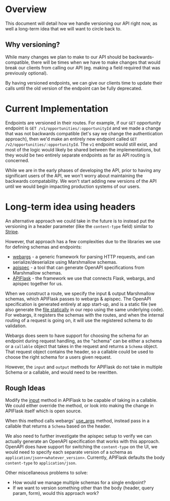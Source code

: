 # Overview

This document will detail how we handle versioning our API right now, as well a long-term idea that we will want to circle back to.

## Why versioning?

While many changes we plan to make to our API should be backwards-compatible, there will be times when we have to make
changes that would break our clients from calling our API (eg. making a field required that was previously optional).

By having versioned endpoints, we can give our clients time to update their calls until the old version of the endpoint can be fully deprecated.

# Current Implementation

Endpoints are versioned in their routes. For example, if our `GET` opportunity endpoint is `GET /v1/opportunities/:opportunityId` and
we made a change that was not backwards compatible (let's say we change the authentication approach), then we'd make an entirely
new endpoint called `GET /v2/opportunities/:opportunityId`. The `v1` endpoint would still exist, and most of the logic would likely be shared
between the implementations, but they would be two entirely separate endpoints as far as API routing is concerned.

While we are in the early phases of developing the API, prior to having any significant users of the API, we won't worry about
maintaining the backwards compatability. We won't start adding new versions of the API until we would begin impacting production
systems of our users.

# Long-term idea using headers

An alternative approach we could take in the future is to instead put the versioning in a header parameter (like the `content-type` field) similar to [Stripe](https://stripe.com/blog/api-versioning).

However, that approach has a few complexities due to the libraries we use for defining schemas and endpoints:

* [webargs](https://webargs.readthedocs.io/en/latest/index.html) - a generic framework for parsing HTTP requests, and can serialize/deserialize using Marshmallow schemas.
* [apispec](https://apispec.readthedocs.io/en/latest/) - a tool that can generate OpenAPI specifications from Marshmallow schemas.
* [APIFlask](https://apiflask.com/) - the framework we use that connects Flask, webargs, and apispec together for us.

When we construct a route, we specify the input & output Marshmallow schemas, which APIFlask passes to webargs & apispec. The OpenAPI specification is generated entirely at app start-up, and
is a static file (we also generate the [file statically](https://github.com/HHS/simpler-grants-gov/blob/main/api/openapi.generated.yml) in our repo using the same underlying code).
For webargs, it registers the schemas with the routes, and when the internal routing of a request is going on, it will use the registered schema to do validation.

Webargs does seem to have support for choosing the schema for an endpoint during request handling, as the "schema" can be either a schema or a `callable` object that
takes in the request and returns a `Schema` object. That request object contains the header, so a callable could be used to choose the right schema for a users given request.

However, the `input` and `output` methods for APIFlask do not take in multiple Schema or a callable, and would need to be rewritten.

## Rough Ideas
Modify the [input](https://apiflask.com/api/blueprint/#apiflask.scaffold.APIScaffold.input) method in APIFlask to be capable of taking in a callable. We could
either override the method, or look into making the change in APIFlask itself which is open source.

When this method calls webargs' [use_args](https://webargs.readthedocs.io/en/latest/api.html#webargs.core.Parser.use_args) method, instead pass in a callable
that returns a `Schema` based on the header.

We also need to further investigate the apispec setup to verify we can actually generate an OpenAPI specification that works with this approach.
OpenAPI does have support for switching the `content-type` on the UI, we would need to specify each separate version of a schema as `application/json+<whatever_version>`.
Currently, APIFlask defaults the body `content-type` to `application/json`.

Other miscellaneous problems to solve:
* How would we manage multiple schemas for a single endpoint?
* If we want to version something other than the body (header, query param, form), would this approach work?

